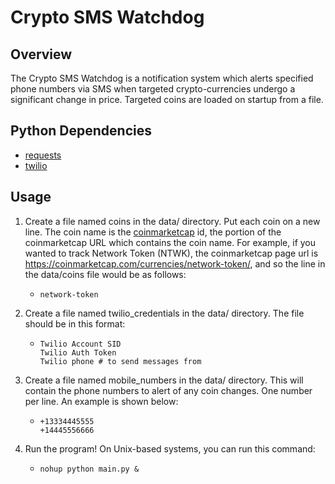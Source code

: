 # Crypto SMS Watchdog

## Overview
The Crypto SMS Watchdog is a notification system which alerts specified phone numbers via SMS when targeted crypto-currencies undergo
a significant change in price. Targeted coins are loaded on startup from a file.

## Python Dependencies
- [requests](http://docs.python-requests.org/en/master/)
- [twilio](https://www.twilio.com/docs/libraries/python)

## Usage
1. Create a file named coins in the data/ directory. Put each coin on a new line. The coin name is the [coinmarketcap](https://coinmarketcap.com/) id, the portion of the coinmarketcap
URL which contains the coin name. For example, if you wanted to track Network Token (NTWK), the coinmarketcap page url is https://coinmarketcap.com/currencies/network-token/, and
so the line in the data/coins file would be as follows:
   - ```
     network-token
     ```
2. Create a file named twilio_credentials in the data/ directory. The file should be in this format:
   - ```
     Twilio Account SID
     Twilio Auth Token
     Twilio phone # to send messages from
     ```
3. Create a file named mobile_numbers in the data/ directory. This will contain the phone numbers to alert of any coin changes. One number per line.
An example is shown below:
   - ```
     +13334445555
     +14445556666
     ```
4. Run the program! On Unix-based systems, you can run this command:
   - ```
     nohup python main.py &
     ```
